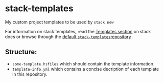 # stack-templates
My custom project templates to be used by `stack new`

For information on stack templates, read the [Templates
section](https://docs.haskellstack.org/en/stable/GUIDE/#templates) on stack
docs or browse through the [default
`stack-templates`repository](https://github.com/commercialhaskell/stack-templates)
.

## Structure:
- `some-template.hsfiles` which should contain the template information.
- `template-info.yml` which contains a concise decription of each template in this repository.
